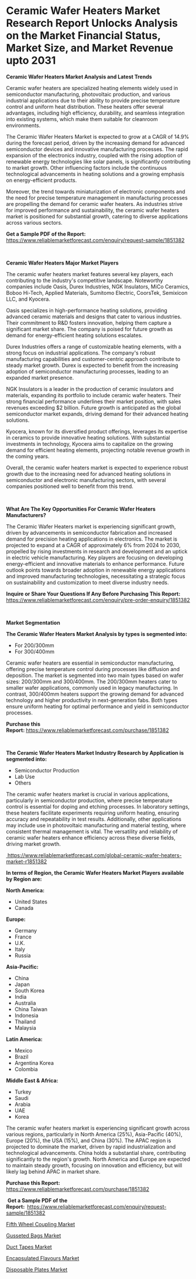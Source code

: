 <p><h1>Ceramic Wafer Heaters Market Research Report Unlocks Analysis on the Market Financial Status, Market Size, and Market Revenue upto 2031</h1></p><p><strong>Ceramic Wafer Heaters Market Analysis and Latest Trends</strong></p>
<p><p>Ceramic wafer heaters are specialized heating elements widely used in semiconductor manufacturing, photovoltaic production, and various industrial applications due to their ability to provide precise temperature control and uniform heat distribution. These heaters offer several advantages, including high efficiency, durability, and seamless integration into existing systems, which make them suitable for cleanroom environments.</p><p>The Ceramic Wafer Heaters Market is expected to grow at a CAGR of 14.9% during the forecast period, driven by the increasing demand for advanced semiconductor devices and innovative manufacturing processes. The rapid expansion of the electronics industry, coupled with the rising adoption of renewable energy technologies like solar panels, is significantly contributing to market growth. Other influencing factors include the continuous technological advancements in heating solutions and a growing emphasis on energy-efficient products.</p><p>Moreover, the trend towards miniaturization of electronic components and the need for precise temperature management in manufacturing processes are propelling the demand for ceramic wafer heaters. As industries strive for improved performance and sustainability, the ceramic wafer heaters market is positioned for substantial growth, catering to diverse applications across various sectors.</p></p>
<p><strong>Get a Sample PDF of the Report:&nbsp;</strong> <a href="https://www.reliablemarketforecast.com/enquiry/request-sample/1851382?utm_campaign=1772&utm_medium=2&utm_source=Github&utm_content=ia&utm_term=18102024&utm_id=ceramic-wafer-heaters">https://www.reliablemarketforecast.com/enquiry/request-sample/1851382</a></p>
<p>&nbsp;</p>
<p><strong>Ceramic Wafer Heaters Major Market Players</strong></p>
<p><p>The ceramic wafer heaters market features several key players, each contributing to the industry's competitive landscape. Noteworthy companies include Oasis, Durex Industries, NGK Insulators, MiCo Ceramics, Boboo Hi-Tech, Applied Materials, Sumitomo Electric, CoorsTek, Semixicon LLC, and Kyocera.</p><p>Oasis specializes in high-performance heating solutions, providing advanced ceramic materials and designs that cater to various industries. Their commitment to R&D fosters innovation, helping them capture a significant market share. The company is poised for future growth as demand for energy-efficient heating solutions escalates.</p><p>Durex Industries offers a range of customizable heating elements, with a strong focus on industrial applications. The company's robust manufacturing capabilities and customer-centric approach contribute to steady market growth. Durex is expected to benefit from the increasing adoption of semiconductor manufacturing processes, leading to an expanded market presence.</p><p>NGK Insulators is a leader in the production of ceramic insulators and materials, expanding its portfolio to include ceramic wafer heaters. Their strong financial performance underlines their market position, with sales revenues exceeding $2 billion. Future growth is anticipated as the global semiconductor market expands, driving demand for their advanced heating solutions.</p><p>Kyocera, known for its diversified product offerings, leverages its expertise in ceramics to provide innovative heating solutions. With substantial investments in technology, Kyocera aims to capitalize on the growing demand for efficient heating elements, projecting notable revenue growth in the coming years.</p><p>Overall, the ceramic wafer heaters market is expected to experience robust growth due to the increasing need for advanced heating solutions in semiconductor and electronic manufacturing sectors, with several companies positioned well to benefit from this trend.</p></p>
<p>&nbsp;</p>
<p><strong>What Are The Key Opportunities For Ceramic Wafer Heaters Manufacturers?</strong></p>
<p><p>The Ceramic Wafer Heaters market is experiencing significant growth, driven by advancements in semiconductor fabrication and increased demand for precision heating applications in electronics. The market is projected to expand at a CAGR of approximately 6% from 2024 to 2030, propelled by rising investments in research and development and an uptick in electric vehicle manufacturing. Key players are focusing on developing energy-efficient and innovative materials to enhance performance. Future outlook points towards broader adoption in renewable energy applications and improved manufacturing technologies, necessitating a strategic focus on sustainability and customization to meet diverse industry needs.</p></p>
<p><strong>Inquire or Share Your Questions If Any Before Purchasing This Report:</strong> <a href="https://www.reliablemarketforecast.com/enquiry/pre-order-enquiry/1851382?utm_campaign=1772&utm_medium=2&utm_source=Github&utm_content=ia&utm_term=18102024&utm_id=ceramic-wafer-heaters">https://www.reliablemarketforecast.com/enquiry/pre-order-enquiry/1851382</a></p>
<p>&nbsp;</p>
<p><strong>Market Segmentation</strong></p>
<p><strong>The Ceramic Wafer Heaters Market Analysis by types is segmented into:</strong></p>
<p><ul><li>For 200/300mm</li><li>For 300/400mm</li></ul></p>
<p><p>Ceramic wafer heaters are essential in semiconductor manufacturing, offering precise temperature control during processes like diffusion and deposition. The market is segmented into two main types based on wafer sizes: 200/300mm and 300/400mm. The 200/300mm heaters cater to smaller wafer applications, commonly used in legacy manufacturing. In contrast, 300/400mm heaters support the growing demand for advanced technology and higher productivity in next-generation fabs. Both types ensure uniform heating for optimal performance and yield in semiconductor processes.</p></p>
<p><strong>Purchase this Report:&nbsp;</strong><a href="https://www.reliablemarketforecast.com/purchase/1851382?utm_campaign=1772&utm_medium=2&utm_source=Github&utm_content=ia&utm_term=18102024&utm_id=ceramic-wafer-heaters">https://www.reliablemarketforecast.com/purchase/1851382</a></p>
<p>&nbsp;</p>
<p><strong>The Ceramic Wafer Heaters Market Industry Research by Application is segmented into:</strong></p>
<p><ul><li>Semiconductor Production</li><li>Lab Use</li><li>Others</li></ul></p>
<p><p>The ceramic wafer heaters market is crucial in various applications, particularly in semiconductor production, where precise temperature control is essential for doping and etching processes. In laboratory settings, these heaters facilitate experiments requiring uniform heating, ensuring accuracy and repeatability in test results. Additionally, other applications may include use in photovoltaic manufacturing and material testing, where consistent thermal management is vital. The versatility and reliability of ceramic wafer heaters enhance efficiency across these diverse fields, driving market growth.</p></p>
<p><a href="https://www.reliablemarketforecast.com/global-ceramic-wafer-heaters-market-r1851382?utm_campaign=1772&utm_medium=2&utm_source=Github&utm_content=ia&utm_term=18102024&utm_id=ceramic-wafer-heaters">&nbsp;https://www.reliablemarketforecast.com/global-ceramic-wafer-heaters-market-r1851382</a></p>
<p><strong>In terms of Region, the Ceramic Wafer Heaters Market Players available by Region are:</strong></p>
<p>
    <p> <strong> North America: </strong>
        <ul>
            <li>United States</li>
            <li>Canada</li>
        </ul>
        </p> 
    <p> <strong> Europe: </strong>
        <ul>
            <li>Germany</li>
            <li>France</li>
            <li>U.K.</li>
            <li>Italy</li>
            <li>Russia</li>
        </ul>
        </p> 
    <p> <strong> Asia-Pacific: </strong>
        <ul>
            <li>China</li>
            <li>Japan</li>
            <li>South Korea</li>
            <li>India</li>
            <li>Australia</li>
            <li>China Taiwan</li>
            <li>Indonesia</li>
            <li>Thailand</li>
            <li>Malaysia</li>
        </ul>
        </p> 
    <p> <strong> Latin America: </strong>
        <ul>
            <li>Mexico</li>
            <li>Brazil</li>
            <li>Argentina Korea</li>
            <li>Colombia</li>
        </ul>
        </p> 
    <p> <strong> Middle East & Africa: </strong>
        <ul>
            <li>Turkey</li>
            <li>Saudi</li>
            <li>Arabia</li>
            <li>UAE</li>
            <li>Korea</li>
        </ul>
    </p>
    </p>
<p><p>The ceramic wafer heaters market is experiencing significant growth across various regions, particularly in North America (25%), Asia-Pacific (40%), Europe (20%), the USA (15%), and China (30%). The APAC region is projected to dominate the market, driven by rapid industrialization and technological advancements. China holds a substantial share, contributing significantly to the region's growth. North America and Europe are expected to maintain steady growth, focusing on innovation and efficiency, but will likely lag behind APAC in market share.</p></p>
<p><strong>Purchase this Report: </strong><a href="https://www.reliablemarketforecast.com/purchase/1851382?utm_campaign=1772&utm_medium=2&utm_source=Github&utm_content=ia&utm_term=18102024&utm_id=ceramic-wafer-heaters">https://www.reliablemarketforecast.com/purchase/1851382</a></p>
<p>&nbsp;<strong>Get a Sample PDF of the Report:&nbsp;&nbsp;</strong><a href="https://www.reliablemarketforecast.com/enquiry/request-sample/1851382?utm_campaign=1772&utm_medium=2&utm_source=Github&utm_content=ia&utm_term=18102024&utm_id=ceramic-wafer-heaters">https://www.reliablemarketforecast.com/enquiry/request-sample/1851382</a></p>
<p><strong></strong></p>
<p><p><a href="https://www.linkedin.com/pulse/fifth-wheel-coupling-market-opportunities-emerging-global-trends-v5nbf?utm_campaign=1772&utm_medium=2&utm_source=Github&utm_content=ia&utm_term=18102024&utm_id=ceramic-wafer-heaters">Fifth Wheel Coupling Market</a></p><p><a href="https://www.linkedin.com/pulse/gusseted-bags-market-evolution-global-trends-regional-uhxoe?utm_campaign=1772&utm_medium=2&utm_source=Github&utm_content=ia&utm_term=18102024&utm_id=ceramic-wafer-heaters">Gusseted Bags Market</a></p><p><a href="https://www.linkedin.com/pulse/global-duct-tapes-market-share-growth-opportunities-d0acc?utm_campaign=1772&utm_medium=2&utm_source=Github&utm_content=ia&utm_term=18102024&utm_id=ceramic-wafer-heaters">Duct Tapes Market</a></p><p><a href="https://www.linkedin.com/pulse/digital-transformation-encapsulated-flavours-industry-qyzwc?utm_campaign=1772&utm_medium=2&utm_source=Github&utm_content=ia&utm_term=18102024&utm_id=ceramic-wafer-heaters">Encapsulated Flavours Market</a></p><p><a href="https://www.linkedin.com/pulse/strategic-roadmap-global-disposable-plates-market-insights-1gvpe?utm_campaign=1772&utm_medium=2&utm_source=Github&utm_content=ia&utm_term=18102024&utm_id=ceramic-wafer-heaters">Disposable Plates Market</a></p></p>